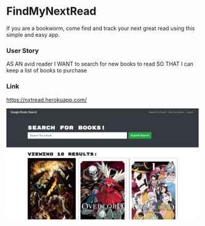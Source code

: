 # FindMyNextRead
If you are a bookworm, come find and track  your next great read using this simple and easy app.

### User Story
AS AN avid reader
I WANT to search for new books to read
SO THAT I can keep a list of books to purchase

### Link
https://nxtread.herokuapp.com/

![image](assets/GoogleBookSearch.png)
